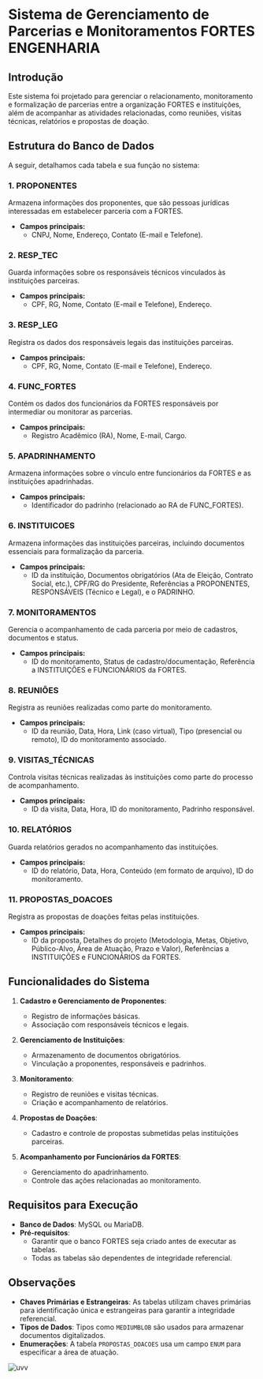 # Sistema de Gerenciamento de Parcerias e Monitoramentos FORTES ENGENHARIA

## Introdução
Este sistema foi projetado para gerenciar o relacionamento, monitoramento e formalização de parcerias entre a organização FORTES e instituições, além de acompanhar as atividades relacionadas, como reuniões, visitas técnicas, relatórios e propostas de doação.

## Estrutura do Banco de Dados
A seguir, detalhamos cada tabela e sua função no sistema:

### 1. **PROPONENTES**
Armazena informações dos proponentes, que são pessoas jurídicas interessadas em estabelecer parceria com a FORTES.
- **Campos principais:** 
  - CNPJ, Nome, Endereço, Contato (E-mail e Telefone).

### 2. **RESP_TEC**
Guarda informações sobre os responsáveis técnicos vinculados às instituições parceiras.
- **Campos principais:** 
  - CPF, RG, Nome, Contato (E-mail e Telefone), Endereço.

### 3. **RESP_LEG**
Registra os dados dos responsáveis legais das instituições parceiras.
- **Campos principais:** 
  - CPF, RG, Nome, Contato (E-mail e Telefone), Endereço.

### 4. **FUNC_FORTES**
Contém os dados dos funcionários da FORTES responsáveis por intermediar ou monitorar as parcerias.
- **Campos principais:** 
  - Registro Acadêmico (RA), Nome, E-mail, Cargo.

### 5. **APADRINHAMENTO**
Armazena informações sobre o vínculo entre funcionários da FORTES e as instituições apadrinhadas.
- **Campos principais:** 
  - Identificador do padrinho (relacionado ao RA de FUNC_FORTES).

### 6. **INSTITUICOES**
Armazena informações das instituições parceiras, incluindo documentos essenciais para formalização da parceria.
- **Campos principais:** 
  - ID da instituição, Documentos obrigatórios (Ata de Eleição, Contrato Social, etc.), CPF/RG do Presidente, Referências a PROPONENTES, RESPONSÁVEIS (Técnico e Legal), e o PADRINHO.

### 7. **MONITORAMENTOS**
Gerencia o acompanhamento de cada parceria por meio de cadastros, documentos e status.
- **Campos principais:** 
  - ID do monitoramento, Status de cadastro/documentação, Referência a INSTITUIÇÕES e FUNCIONÁRIOS da FORTES.

### 8. **REUNIÕES**
Registra as reuniões realizadas como parte do monitoramento.
- **Campos principais:** 
  - ID da reunião, Data, Hora, Link (caso virtual), Tipo (presencial ou remoto), ID do monitoramento associado.

### 9. **VISITAS_TÉCNICAS**
Controla visitas técnicas realizadas às instituições como parte do processo de acompanhamento.
- **Campos principais:** 
  - ID da visita, Data, Hora, ID do monitoramento, Padrinho responsável.

### 10. **RELATÓRIOS**
Guarda relatórios gerados no acompanhamento das instituições.
- **Campos principais:** 
  - ID do relatório, Data, Hora, Conteúdo (em formato de arquivo), ID do monitoramento.

### 11. **PROPOSTAS_DOACOES**
Registra as propostas de doações feitas pelas instituições.
- **Campos principais:** 
  - ID da proposta, Detalhes do projeto (Metodologia, Metas, Objetivo, Público-Alvo, Área de Atuação, Prazo e Valor), Referências a INSTITUIÇÕES e FUNCIONÁRIOS da FORTES.

## Funcionalidades do Sistema
1. **Cadastro e Gerenciamento de Proponentes**:
   - Registro de informações básicas.
   - Associação com responsáveis técnicos e legais.

2. **Gerenciamento de Instituições**:
   - Armazenamento de documentos obrigatórios.
   - Vinculação a proponentes, responsáveis e padrinhos.

3. **Monitoramento**:
   - Registro de reuniões e visitas técnicas.
   - Criação e acompanhamento de relatórios.

4. **Propostas de Doações**:
   - Cadastro e controle de propostas submetidas pelas instituições parceiras.

5. **Acompanhamento por Funcionários da FORTES**:
   - Gerenciamento do apadrinhamento.
   - Controle das ações relacionadas ao monitoramento.

## Requisitos para Execução
- **Banco de Dados**: MySQL ou MariaDB.
- **Pré-requisitos**:
  - Garantir que o banco FORTES seja criado antes de executar as tabelas.
  - Todas as tabelas são dependentes de integridade referencial.

## Observações
- **Chaves Primárias e Estrangeiras**: As tabelas utilizam chaves primárias para identificação única e estrangeiras para garantir a integridade referencial.
- **Tipos de Dados**: Tipos como `MEDIUMBLOB` são usados para armazenar documentos digitalizados.
- **Enumerações**: A tabela `PROPOSTAS_DOACOES` usa um campo `ENUM` para especificar a área de atuação.

![uvv](https://encrypted-tbn0.gstatic.com/images?q=tbn:ANd9GcTkEaegZA2IzYDv0cpPcKUXZOzbwr1O3ZPTpg&s)